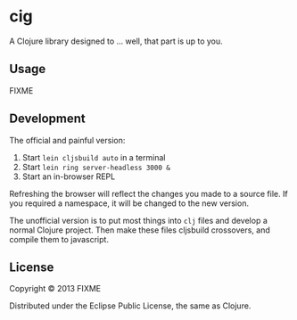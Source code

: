 # cig

A Clojure library designed to ... well, that part is up to you.

## Usage

FIXME

## Development

The official and painful version:

1. Start `lein cljsbuild auto` in a terminal
2. Start `lein ring server-headless 3000 &`
3. Start an in-browser REPL

Refreshing the browser will reflect the changes you made to a source
file.  If you required a namespace, it will be changed to the new
version.

The unofficial version is to put most things into `clj` files and
develop a normal Clojure project.  Then make these files cljsbuild
crossovers, and compile them to javascript.

## License

Copyright © 2013 FIXME

Distributed under the Eclipse Public License, the same as Clojure.
